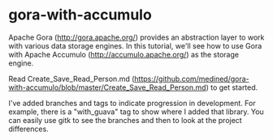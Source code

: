 gora-with-accumulo
==================

Apache Gora (http://gora.apache.org/) provides an abstraction layer to work with various 
data storage engines. In this tutorial, we'll see how to use Gora with Apache Accumulo 
(http://accumulo.apache.org/) as the storage engine.

Read Create_Save_Read_Person.md 
(https://github.com/medined/gora-with-accumulo/blob/master/Create_Save_Read_Person.md) 
to get started.

I've added branches and tags to indicate progression in development. For example, there 
is a "with_guava" tag to show where I added that library. You can easily use gitk to see
the branches and then to look at the project differences.
